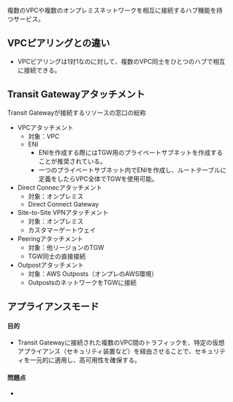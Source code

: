 複数のVPCや複数のオンプレミスネットワークを相互に接続するハブ機能を持つサービス。

## VPCピアリングとの違い

- VPCピアリングは1対1なのに対して、複数のVPC同士をひとつのハブで相互に接続できる。

## Transit Gatewayアタッチメント

Transit Gatewayが接続するリソースの窓口の総称

- VPCアタッチメント
    - 対象：VPC
    - ENI
        - ENIを作成する際にはTGW用のプライベートサブネットを作成することが推奨されている。
        - 一つのプライベートサブネット内でENIを作成し、ルートテーブルに定義をしたらVPC全体でTGWを使用可能。
- Direct Connecアタッチメント
    - 対象：オンプレミス
    - Direct Connect Gateway
- Site-to-Site VPNアタッチメント
    - 対象：オンプレミス
    - カスタマーゲートウェイ
- Peeringアタッチメント
    - 対象：他リージョンのTGW
    - TGW同士の直接接続
- Outpostアタッチメント
    - 対象：AWS Outposts（オンプレのAWS環境）
    - OutpostsのネットワークをTGWに接続

## アプライアンスモード
#### 目的
- Transit Gatewayに接続された複数のVPC間のトラフィックを、特定の仮想アプライアンス（セキュリティ装置など）を経由させることで、セキュリティを一元的に適用し、高可用性を確保する。
#### 問題点
- 
